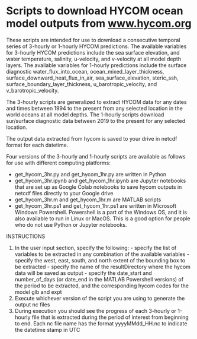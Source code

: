 # Scripts to download HYCOM ocean model outputs from www.hycom.org

These scripts are intended for use to download a consecutive temporal series of 3-hourly or 1-hourly HYCOM predictions. The available variables for 3-hourly HYCOM predictions include the sea surface elevation, and water temperature, salinity, u-velocity, and v-velocity at all model depth layers. The available variables for 1-hourly predictions include the surface diagnostic water_flux_into_ocean, ocean_mixed_layer_thickness, surface_downward_heat_flux_in_air, sea_surface_elevation, steric_ssh, surface_boundary_layer_thickness, u_barotropic_velocity, and v_barotropic_velocity. 

The 3-hourly scripts are generalized to extract HYCOM data for any dates and times between 1994 to the present from any selected location in the world oceans at all model depths. The 1-hourly scripts download sur/surface diagnostic data between 2019 to the present for any selected location. 

The output data extracted from hycom is saved to your drive in netcdf format for each datetime.

Four versions of the 3-hourly and 1-hourly scripts are available as follows for use with different computing platforms:

- get_hycom_3hr.py and get_hycom_1hr.py are written in Python
- get_hycom_3hr.ipynb and get_hycom_1hr.ipynb are Jupyter notebooks that are set up as Google Colab notebooks to save hycom outputs in netcdf files directly to your Google drive
- get_hycom_3hr.m and get_hycom_1hr.m are MATLAB scripts
- get_hycom_3hr.ps1 and get_hycom_1hr.ps1 are written in Microsoft Windows Powershell. Powershell is a part of the Windows OS, and it is also available to run in Linux or MacOS. This is a good option for people who do not use Python or Jupyter notebooks.

INSTRUCTIONS

1) In the user input section, specify the following:
 		- specify the list of variables to be extracted in any combination of the available variables
 		- specify the west, east, south, and north extent of the bounding box to be extracted
 		- specify the name of the resultDirectory where the hycom data will be saved as output
 		- specify the date_start and number_of_days (or date_end in the MATLAB Powershell versions) of the period to be extracted, and the corresponding hycom codes for the model glb and expt
 2) Execute whichever version of the script you are using to generate the output nc files
 3) During execution you should see the progress of each 3-hourly or 1-hourly file that is extracted during the period of interest from beginning to end. Each nc file name has the format yyyyMMdd_HH.nc to indicate the datetime stamp in UTC

